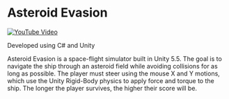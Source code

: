 # Asteroid Evasion

[![YouTube Video](http://www.github.com/jsmitq/Asteroid-Evasion/Assets/Textures/Splash.png)](https://youtu.be/rYAaTlxPl64)

Developed using C# and Unity

Asteroid Evasion is a space-flight simulator built in Unity 5.5. The goal is to navigate the ship through an asteroid field while avoiding collisions for as long as possible. The player must steer using the mouse X and Y motions, which use the Unity Rigid-Body physics to apply force and torque to the ship. The longer the player survives, the higher their score will be.

